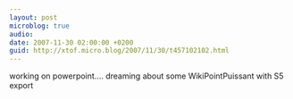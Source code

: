 ```yaml
---
layout: post
microblog: true
audio: 
date: 2007-11-30 02:00:00 +0200
guid: http://xtof.micro.blog/2007/11/30/t457102102.html
---
```

working on powerpoint.... dreaming about some WikiPointPuissant with S5 export
